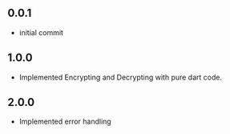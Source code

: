 ## 0.0.1

* initial commit
## 1.0.0

* Implemented Encrypting and Decrypting with pure dart code.
## 2.0.0

* Implemented error handling